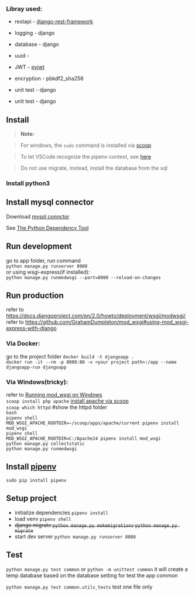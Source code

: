 ### Libray used:
- restapi - [django-rest-framework](https://github.com/encode/django-rest-framework)
- logging - django
- database - django
- uuid - 
- JWT - [pyjwt](https://github.com/jpadilla/pyjwt)
- encryption - pbkdf2_sha256

- unit test - django
- unit test - django


## Install
>**Note:**  

>For windows, the `sudo` command is installed via [scoop](https://scoop.sh/)

> To let VSCode recognize the pipenv context, see [here](https://blog.kazge.com/python/2018/07/03/the-python-dependency-tool/)

> Do not use migrate, instead, install the database from the sql  

### Install python3

## Install mysql connector
Download [mysql connctor](https://dev.mysql.com/downloads/connector/c/)  

See [The Python Dependency Tool](https://blog.kazge.com/python/2018/07/03/the-python-dependency-tool/)

## Run development
go to app folder, run command  
`python manage.py runserver 8080`  
or using wsgi-express(if installed):  
`python manage.py runmodwsgi --port=8080 --reload-on-changes`


## Run production
refer to https://docs.djangoproject.com/en/2.0/howto/deployment/wsgi/modwsgi/  
refer to https://github.com/GrahamDumpleton/mod_wsgi#using-mod_wsgi-express-with-django  

### Via Docker:
go to the project folder
`docker build -t djangoapp .`  
`docker run -it --rm -p 8080:80 -v <your project path>:/app --name djangoapp-run djangoapp`

### Via Windows(tricky):
refer to [Running mod_wsgi on Windows](https://github.com/GrahamDumpleton/mod_wsgi/blob/develop/win32/README.rst)  
`scoop install php apache`  [install apache via scoop](https://github.com/lukesampson/scoop/wiki/Apache-with-PHP)    
`scoop which httpd` #show the httpd folder  
`bash`  
`pipenv shell`   
`MOD_WSGI_APACHE_ROOTDIR=~/scoop/apps/apache/current pipenv install mod_wsgi`  
`pipenv shell`  
`MOD_WSGI_APACHE_ROOTDIR=C:/Apache24 pipenv install mod_wsgi`  
`python manage.py collectstatic`  
`python manage.py runmodwsgi`  

## Install [pipenv](https://github.com/pypa/pipenv)  
`sudo pip install pipenv`  

## Setup project
- initialize dependencies `pipenv install`   
- load venv `pipenv shell`   
- ~~django migrate `python manage.py makemigrations` `python manage.py migrate`~~
- start dev server `python manage.py runserver 8080`

## Test
 `python manage.py test common` or `python -m unittest common`
 it will create a temp database based on the database setting for test the app common

 `python manage.py test common.utils_tests` test one file only

